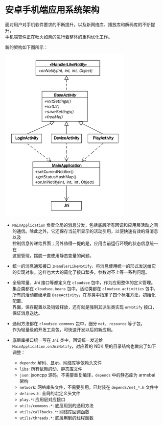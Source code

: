 # 安卓手机端应用系统架构

面对用户对手机软件要求的不断提升，以及新网络库、播放库和解码库的不断提升，  
手机端软件正在吐火如荼的进行着整体的重构优化工作。

新的架构如下图所示：

![framework](framework.png)

+ `MainApplication` 负责全局的消息分发，包括底层所有回调和应用层活动之间  
的通信。除此之外，它还保存当前所显示的活动引用，以便快速有效的将消息以及  
控制信息传递给界面；另外值得一提的是，应用当前运行环境的状态信息统一在  
这里管理，摆脱一直使用静态变量的问题。

+ 统一的消息通知接口 `IHandlerLikeNotify`，将消息使用统一的形式发送给它  
的实现对象。这样也大大的简化了接口繁多，参数对不上等一系列问题。

+ 全局常量、Jni 接口等都定义在 `cloudsee` 包中，作为应用整体的定义管理。  
集合类都在 `cloudsee.beans` 包中。活动类都在 `cloudsee.activities` 包中，  
所有的活动都继承自 `BaseActivity`，在基类中指定了四个标准方法，初始化配置、  
界面，保存配置以及销毁释放，还有就是强制其派生类实现 `onNotify` 接口，  
保证消息送达。

+ 通用方法都在 `cloudsee.commons` 包中，细分 `net`，`resource` 等子包，  
作为轻量级的开发工具包，可快速开发以后的新应用。

+ 底层库接口统一写在 `Jni` 类中，回调统一发送给  
`MainApplication.onJniNotify`，对应着的 NDK 层的目录结构也做出了如下调整：

    + `depends`: 解码、显示、网络库等依赖头文件
    + `libs`: 所有依赖的动、静态库文件
    + `json`: jsoncpp 源码，不需要重复编译，`depends` 中的静态库为 armebai 架构
    + `network`: 网络库头文件，不需要引用，已封装在 `depends/net_*.h` 文件中
    + `defines.h`: 全局的宏定义头文件
    + `play.*`: 应用层对应接口
    + `utils/commons.*`: 底层用到的通用方法
    + `utils/callbacks.*`: 网络库回调函数
    + `utils/threads.*`: 底层用到的线程函数

